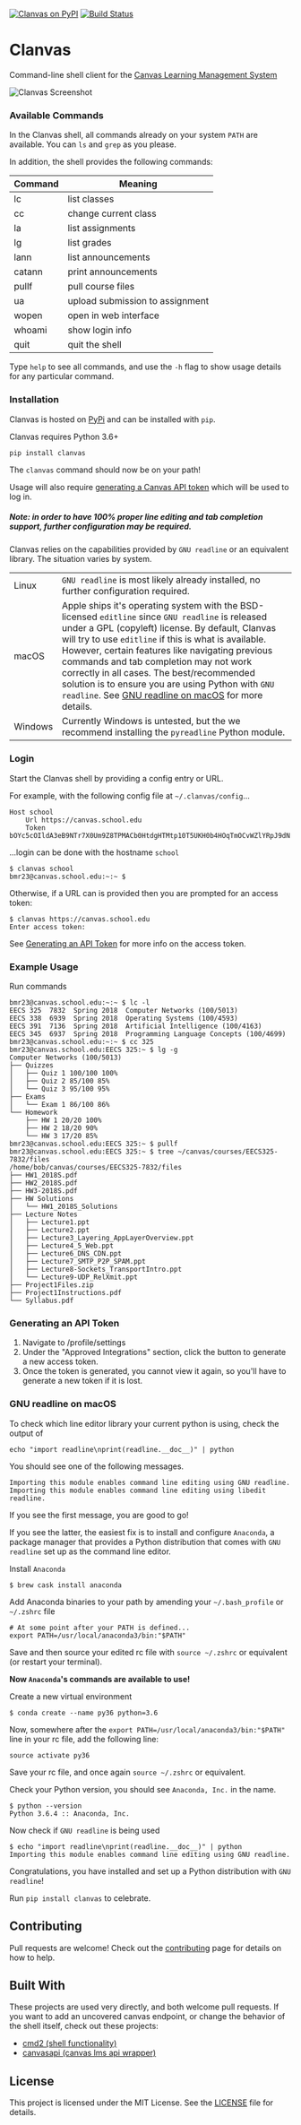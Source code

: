 [![Clanvas on PyPI](https://img.shields.io/pypi/v/clanvas.svg)](https://pypi.python.org/pypi/clanvas)
[![Build Status](https://travis-ci.org/marklalor/clanvas.svg?branch=master)](https://travis-ci.org/marklalor/clanvas)

# Clanvas
Command-line shell client for the [Canvas Learning Management System](https://github.com/instructure/canvas-lms)

![Clanvas Screenshot](clanvas.png)

### Available Commands

In the Clanvas shell, all commands already on your system `PATH` are available.
You can `ls` and `grep` as you please.

In addition, the shell provides the following commands:

|  Command  | Meaning                         |
|-----------|---------------------------------|
| lc        | list classes                    |
| cc        | change current class            |
| la        | list assignments                |
| lg        | list grades                     |
| lann      | list announcements              |
| catann    | print announcements             |
| pullf     | pull course files               |
| ua        | upload submission to assignment |
| wopen     | open in web interface           |
| whoami    | show login info                 |
| quit      | quit the shell                  |

Type `help` to see all commands, and use the `-h` flag to show usage details for any particular command.

### Installation

Clanvas is hosted on [PyPi](https://pypi.python.org/pypi/clanvas) and can be installed with `pip`.

Clanvas requires Python 3.6+

```
pip install clanvas
```

The `clanvas` command should now be on your path!

Usage will also require [generating a Canvas API token](#generating-an-api-token) which will be used to log in.

##### Note: in order to have 100% proper line editing and tab completion support, further configuration may be required.

Clanvas relies on the capabilities provided by `GNU readline` or an equivalent library. The situation varies by system.

|         |                                                                                                                                                                                                                                                                                                                                                                                                                                                                                                 |
|---------|-------------------------------------------------------------------------------------------------------------------------------------------------------------------------------------------------------------------------------------------------------------------------------------------------------------------------------------------------------------------------------------------------------------------------------------------------------------------------------------------------|
| Linux   | `GNU readline` is most likely already installed, no further configuration required.                                                                                                                                                                                                                                                                                                                                                                                                             |
| macOS   | Apple ships it's operating system with the BSD-licensed `editline` since `GNU readline` is released under a GPL (copyleft) license. By default, Clanvas will try to use `editline` if this is what is available. However, certain features like navigating previous commands and tab completion may not work correctly in all cases. The best/recommended solution is to ensure you are using Python with `GNU readline`. See [GNU readline on macOS](#gnu-readline-on-macos) for more details. |
| Windows | Currently Windows is untested, but the we recommend installing the `pyreadline` Python module.                                                                                                                                                                                                                                                                                                                                                                                                  |

### Login
Start the Clanvas shell by providing a config entry or URL.

For example, with the following config file at `~/.clanvas/config`...
```
Host school
	Url https://canvas.school.edu
	Token bOYc5cOIldA3eB9NTr7X0Um9Z8TPMACb0HtdgHTMtp10T5UKH0b4HOqTmOCvWZlYRpJ9dN
```

...login can be done with the hostname `school`
```
$ clanvas school 
bmr23@canvas.school.edu:~:~ $
```

Otherwise, if a URL can is provided then you are prompted for an access token:
```
$ clanvas https://canvas.school.edu
Enter access token: 
```

See [Generating an API Token](#generating-an-api-token) for more info on the access token.

### Example Usage

Run commands
```
bmr23@canvas.school.edu:~:~ $ lc -l
EECS 325  7832  Spring 2018  Computer Networks (100/5013)
EECS 338  6939  Spring 2018  Operating Systems (100/4593)
EECS 391  7136  Spring 2018  Artificial Intelligence (100/4163)
EECS 345  6937  Spring 2018  Programming Language Concepts (100/4699)
bmr23@canvas.school.edu:~:~ $ cc 325
bmr23@canvas.school.edu:EECS 325:~ $ lg -g
Computer Networks (100/5013)
├── Quizzes
│   ├── Quiz 1 100/100 100%
│   ├── Quiz 2 85/100 85%
│   └── Quiz 3 95/100 95%
├── Exams
│   └── Exam 1 86/100 86%
└── Homework
    ├── HW 1 20/20 100%
    ├── HW 2 18/20 90%
    └── HW 3 17/20 85%
bmr23@canvas.school.edu:EECS 325:~ $ pullf
bmr23@canvas.school.edu:EECS 325:~ $ tree ~/canvas/courses/EECS325-7832/files
/home/bob/canvas/courses/EECS325-7832/files
├── HW1_2018S.pdf
├── HW2_2018S.pdf
├── HW3-2018S.pdf
├── HW Solutions
│   └── HW1_2018S_Solutions
├── Lecture Notes
│   ├── Lecture1.ppt
│   ├── Lecture2.ppt
│   ├── Lecture3_Layering_AppLayerOverview.ppt
│   ├── Lecture4_5_Web.ppt
│   ├── Lecture6_DNS_CDN.ppt
│   ├── Lecture7_SMTP_P2P_SPAM.ppt
│   ├── Lecture8-Sockets_TransportIntro.ppt
│   └── Lecture9-UDP_RelXmit.ppt
├── Project1Files.zip
├── Project1Instructions.pdf
└── Syllabus.pdf
```

### Generating an API Token
1. Navigate to /profile/settings
2. Under the "Approved Integrations" section, click the button to generate a new access token.
3. Once the token is generated, you cannot view it again, so you'll have to generate a new token if it is lost.

### GNU readline on macOS

To check which line editor library your current python is using, check the output of

```
echo "import readline\nprint(readline.__doc__)" | python
```

You should see one of the following messages.
```
Importing this module enables command line editing using GNU readline.
Importing this module enables command line editing using libedit readline.
```

If you see the first message, you are good to go!

If you see the latter, the easiest fix is to install and configure `Anaconda`, a package manager that provides a Python distribution that comes with `GNU readline` set up as the command line editor.

Install `Anaconda`
```
$ brew cask install anaconda
```

Add Anaconda binaries to your path by amending your `~/.bash_profile` or `~/.zshrc` file
```
# At some point after your PATH is defined...
export PATH=/usr/local/anaconda3/bin:"$PATH"
```

Save and then source your edited rc file with `source ~/.zshrc` or equivalent (or restart your terminal).

**Now `Anaconda`'s commands are available to use!**

Create a new virtual environment
```
$ conda create --name py36 python=3.6
```

Now, somewhere after the `export PATH=/usr/local/anaconda3/bin:"$PATH"` line in your rc file, add the following line:
```
source activate py36
```
Save your rc file, and once again `source ~/.zshrc` or equivalent.

Check your Python version, you should see `Anaconda, Inc.` in the name.
```
$ python --version
Python 3.6.4 :: Anaconda, Inc.
```

Now check if `GNU readline` is being used
```
$ echo "import readline\nprint(readline.__doc__)" | python
Importing this module enables command line editing using GNU readline.
```

Congratulations, you have installed and set up a Python distribution with `GNU readline`!

Run `pip install clanvas` to celebrate.

## Contributing

Pull requests are welcome! Check out the [contributing](CONTRIBUTING.md) page for details
on how to help.

## Built With
These projects are used very directly, and both welcome pull requests. If you want to add an uncovered
canvas endpoint, or change the behavior of the shell itself, check out these projects: 
* [cmd2 (shell functionality)](https://github.com/python-cmd2/cmd2)
* [canvasapi (canvas lms api wrapper)](https://github.com/ucfopen/canvasapi)

## License

This project is licensed under the MIT License. See the [LICENSE](LICENSE) file for details.
